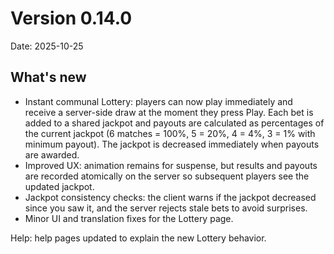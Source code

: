 # Version 0.14.0

Date: 2025-10-25

## What's new

- Instant communal Lottery: players can now play immediately and receive a server-side draw at the moment they press Play. Each bet is added to a shared jackpot and payouts are calculated as percentages of the current jackpot (6 matches = 100%, 5 = 20%, 4 = 4%, 3 = 1% with minimum payout). The jackpot is decreased immediately when payouts are awarded.
- Improved UX: animation remains for suspense, but results and payouts are recorded atomically on the server so subsequent players see the updated jackpot.
- Jackpot consistency checks: the client warns if the jackpot decreased since you saw it, and the server rejects stale bets to avoid surprises.
- Minor UI and translation fixes for the Lottery page.

Help: help pages updated to explain the new Lottery behavior.
